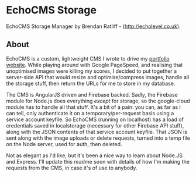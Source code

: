 # EchoCMS Storage

EchoCMS Storage Manager by Brendan Ratliff - (http://echolevel.co.uk).



## About

EchoCMS is a custom, lightweight CMS I wrote to drive my [portfolio website](http://echolevel.co.uk). While playing around with Google PageSpeed, and realising that unoptimised images were killing my scores, I decided to put together a server-side API that would resize and optimise/compress images, handle all the storage stuff, then return the URLs for me to store in my database.

The CMS is AngularJS driven and Firebase backed. Sadly, the Firebase module for Node.js does everything *except* for storage, so the google-cloud module has to handle all that stuff. It's a bit of a pain: you can, as far as I can tell, only authenticate it on a temporary/per-request basis using a service account keyfile. So EchoCMS (running on localhost) has a load of credentials saved in localstorage (necessary for other Firebase API stuff), along with the JSON contents of that service account keyfile. That JSON is sent along with the image uploads or delete requests, turned into a temp file on the Node server, used for auth, then deleted.

Not as elegant as I'd like, but it's been a nice way to learn about Node.JS and Express. I'll update this readme soon with details of how I'm making the requests from the CMS, in case it's of use to anybody.

